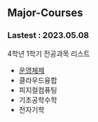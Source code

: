 ## Major-Courses
### Lastest : 2023.05.08
4학년 1학기 전공과목 리스트
- [운영체제](Operating-System)
- 클라우드융합
- 피지컬컴퓨팅
- 기초공학수학
- 전자기학